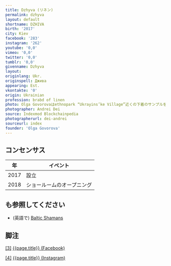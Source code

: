 ```yaml
---
title: Dzhyva (リネン)
permalink: dzhyva
layout: default
shortname: DZHIVA
birth: '2017'
city: Kiev
facebook: '283'
instagram: '262'
youtube: '0,0'
vimeo: '0,0'
twitter: '0,0'
tumblr: '0,0'
givenname: Dzhyva
layout:
originlang: Ukr.
originspell: Джива
appearing: Est.
vkontakte: '0'
origin: Ukrainian
profession: brabd of linen
photo: Olga Govorovaはethnopark “Ukrayins’ke Village”近くの下着のサンプルを紹介しています (2018)
photographer: Andrei Dei
source: Indexmod Blockchainpedia
photographerurl: dei-andrei
sourceurl: index
founder: 'Olga Govorova'
---
```


## コンセンサス

|年|イベント|
|-|-|
|2017|設立|
|2018|ショールームのオープニング|


## も参照してください

+ (英語で) [Baltic Shamans](baltic-shamans)


## 脚注

[[3]](#a3) <span id="f3"></span> [{{page.title}} (Facebook)](https://www.facebook.com/pg/dzhyvalinen/about/?ref=page_internal)

[[4]](#a4) <span id="f4"></span> [{{page.title}} (Instagram)](https://www.instagram.com/dzhyva_linen/)
